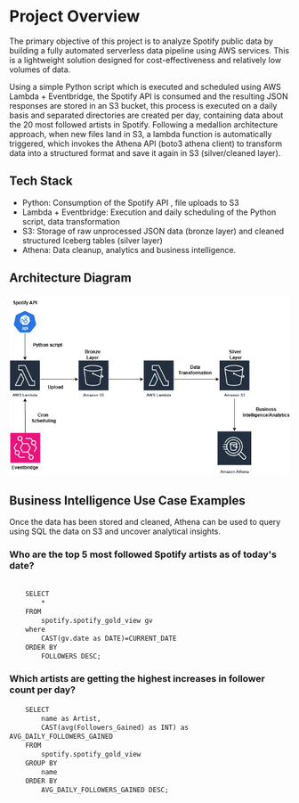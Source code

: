 # Project Overview

The primary objective of this project is to analyze Spotify public data by building a fully automated serverless data pipeline using AWS services. This is a lightweight solution designed for cost-effectiveness and relatively low volumes of data.

Using a simple Python script which is executed and scheduled using AWS Lambda + Eventbridge, the Spotify API is consumed and the resulting JSON responses are stored in an S3 bucket, this process is executed on a daily basis and separated directories are created per day, containing data about the 20 most followed artists in Spotify. Following a medallion architecture approach, when new files land in S3, a lambda function is automatically triggered, which invokes the Athena API (boto3 athena client) to transform data into a structured format and save it again in S3 (silver/cleaned layer).

## Tech Stack
* Python: Consumption of the Spotify API , file uploads to S3
* Lambda + Eventbridge: Execution and daily scheduling of the Python script, data transformation
* S3: Storage of raw unprocessed JSON data (bronze layer) and cleaned structured Iceberg tables (silver layer)
* Athena: Data cleanup, analytics and business intelligence.

## Architecture Diagram

![Architecture Diagram.drawio](./other/architecture-diagram.png)


## Business Intelligence Use Case Examples

Once the data has been stored and cleaned, Athena can be used to query using SQL the data on S3 and uncover analytical insights. 

### Who are the top 5 most followed Spotify artists as of today's date?

```

    SELECT 
        * 
    FROM 
        spotify.spotify_gold_view gv
    where
        CAST(gv.date as DATE)=CURRENT_DATE
    ORDER BY 
        FOLLOWERS DESC;

````

### Which artists are getting the highest increases in follower count per day?
```
    SELECT 
        name as Artist,
        CAST(avg(Followers_Gained) as INT) as AVG_DAILY_FOLLOWERS_GAINED 
    FROM 
        spotify.spotify_gold_view
    GROUP BY
        name
    ORDER BY
        AVG_DAILY_FOLLOWERS_GAINED DESC;
```
